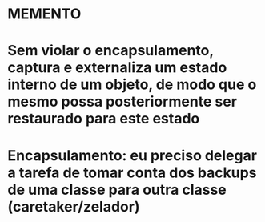 # MEMENTO
# Sem violar o encapsulamento, captura e externaliza um estado interno de um objeto, de modo que o mesmo possa posteriormente ser restaurado para este estado
# Encapsulamento: eu preciso delegar a tarefa de tomar conta dos backups de uma classe para outra classe (caretaker/zelador)
